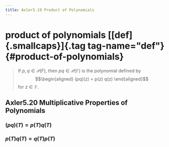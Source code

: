 ```yaml
---
title: Axler5.19 Product of Polynomials
---
```


# product of polynomials [[def]{.smallcaps}]{.tag tag-name="def"} {#product-of-polynomials}

> If $p, q \in \mathcal{P} (F)$, then $pq \in  \mathcal{P} (\mathbb{F})$
> is the polynomial defined by $$\begin{aligned}
> (pq)(z) = p(z) q(z)
> \end{aligned}$$ for $z \in  \mathbb{F}$.

## Axler5.20 Multiplicative Properties of Polynomials

### $(pq)(T) = p(T) q(T)$

### $p(T)q(T) = q(T)p(T)$
